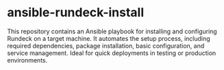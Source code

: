 # ansible-rundeck-install
This repository contains an Ansible playbook for installing and configuring Rundeck on a target machine. It automates the setup process, including required dependencies, package installation, basic configuration, and service management. Ideal for quick deployments in testing or production environments.
